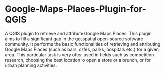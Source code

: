 # Google-Maps-Places-Plugin-for-QGIS
A QGIS plugin to retrieve and attribute Google Maps Places. This plugin aims to fill a significant gap in the geospatial open-source software community. It performs the basic functionalities of retrieving and attributing Google Maps Places (such as bars, cafes, parks, hospitals etc.) for a given area. This particular task is very often used in fields such as competition research, choosing the best location to open a store or a brunch, or for urban planning activities.   
